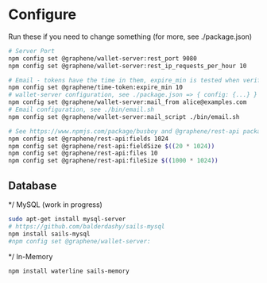 
# Configure
Run these if you need to change something (for more, see ./package.json)
```bash
# Server Port
npm config set @graphene/wallet-server:rest_port 9080
npm config set @graphene/wallet-server:rest_ip_requests_per_hour 10

# Email - tokens have the time in them, expire_min is tested when verifying
npm config set @graphene/time-token:expire_min 10
# wallet-server configuration, see ./package.json => { config: {...} }
npm config set @graphene/wallet-server:mail_from alice@examples.com
# Email configuration, see ./bin/email.sh
npm config set @graphene/wallet-server:mail_script ./bin/email.sh

# See https://www.npmjs.com/package/busboy and @graphene/rest-api package
npm config set @graphene/rest-api:fields 1024
npm config set @graphene/rest-api:fieldSize $((20 * 1024))
npm config set @graphene/rest-api:files 10
npm config set @graphene/rest-api:fileSize $((1000 * 1024))
```

## Database

*/ MySQL (work in progress)
```bash
sudo apt-get install mysql-server
# https://github.com/balderdashy/sails-mysql
npm install sails-mysql
#npm config set @graphene/wallet-server:
```

*/ In-Memory
```bash
npm install waterline sails-memory
```